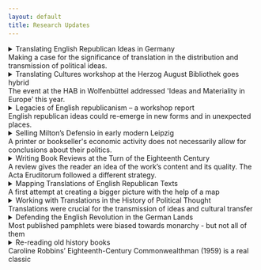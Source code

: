 ```yaml
---
layout: default
title: Research Updates
---
```


<!-- Custom style sheet -->
<link rel="stylesheet" type="text/css" href="../style.css">

<details>
  <summary class="postTitle">Translating English Republican Ideas in Germany<br>
    <span class="postSubtitle">Making a case for the significance of translation in the distribution and transmission of political ideas. 
</span>
  </summary>

As I am returning to my research project after a pandemic-induced break, it is time to renew my case for the significance of translation in the distribution and transmission of political ideas in early modern and Enlightenment Europe. I will do so with some notes I made for my paper at this year’s ISIH conference in Venice. The translation history of English republican works and ideas in Germany, as we know by now, is far from straightforward. While the legacy of English republicanism in the British colonies in America and its traces in the Declaration of Independence and in the American Constitution have been relatively well explored, and significant work has also been done on the reception of English and American ideas in the context of the French Revolution, the impact of English republican thought in Germany has been comparatively neglected. This is at least partly due to the assumption that Germany went down a separate path, or Sonderweg - often used to explain the rise of national socialism in the twentieth century - which sees the Enlightenment in Germany as largely unpolitical and the country lacking the degree of civic consciousness that characterized early modern England or France.

Germany never had a comparable Revolution to remove monarchical and feudal structures – despite the wave of liberal and democratic movements before 1848 - and found its national unity and identity relatively late. And when it did, it was largely in reaction to events in France and to the Napoleonic wars that followed the Revolution. Germany could thus be seen as rather conservative and anti-revolutionary with an intellectual culture that rejected radical political and constitutional change. If political thinkers praised England it was usually for the Glorious Revolution of 1689 to promote moderate reform over the radical destruction and renewal seen in late eighteenth-century France.

The moderate and conservative nature of the German Enlightenment, however, has more recently been questioned by scholars such as Martin Mulsow, who has detected an underlying radicalism among German intellectuals, in particular through the engagement with heterodox religious views which had been circulating among groups of radical thinkers, in particular English republicans and French Huguenots, in the Netherlands and travelled from there into the protestant North of Germany. Nevertheless, Mulsow does not think that the political ideas of those radical circles, notably English republican ideas, had any impact in Germany, while Diethelm Klippel has stated his surprise at the fact that eighteenth-century German readers should have been at all familiar with an English republican author like Algernon Sidney, who was translated into German in the wake of the French Revolution. But English republican authors might have been less obscure in Germany than we think.

**Translations and known editions** 

Between the mid-seventeenth and the late eighteenth century, we find, for instance, German-language translations of Marchamont Nedham’s A true state of the case of the Commonwealth of England stated (1654/1657), of Algernon Sidney’s Very copy of a paper delivered to the sheriffs, upon the scaffold on Tower-hill (1683/4) and of his Discourses concerning government (1698/1793), of Robert Molesworth’s Account of Denmark (1694/5), of John Toland’s Anglia Libera (1701), of John Locke’s Second Treatise of Government (1690/1718) and of Catharine Macaulay’s History of England (1763/1779). Some of these works, such as the translations of Sidney’s Last Paper and Molesworth’s Account of Denmark were published either under a false imprint or without publication details altogether.

**Works circulating in other languages**

Not all works had to be translated. Milton’s Defensio de Populo Anglicano (1651), for instance, had been purposefully circulated on the Continent in Latin to justify the regicide and the establishment of the English Commonwealth to a wider European audience. Some English republican works also circulated in Dutch (such as Sidney’s Scaffold Paper) or in French (such as Edmund Ludlow’s Memoirs (1699) and Sidney’s Discourses (1702)), and German translations might have been made via those bridging languages. The reception history of English republican ideas in Germany was therefore a multilingual one, influenced by the country’s geographical location in Central Europe, the variety of languages spoken and understood, and the workings of the European book trade with notable publishing centres in the nearby Netherlands. Despite those examples of works circulating in Germany, full translations of English republican texts into German were indeed few and far between, which is among others due to censorship legislation which prohibited the production, dissemination and consumption of works which could either upset the religious equilibrium or destabilise the political order. 

Nevertheless, from the later seventeenth-century onwards, educated German readers could learn about English republican authors and their ideas of popular sovereignty, the rule of law and religious liberty also through learned journals which provided reviews that often were little more than summary translations of the works discussed, and sometimes also translated extracts of those works verbatim. These summary translations and partial translations not only introduced English republican authors to a German audience, but also shaped their reputation and their legacy to a significant extent. One of the period’s most influential scholarly journals publishing such summary translations was the Latin Acta Eruditorum.

**English republican works in the Acta Eruditorum** 

The Acta, edited by Otto Mencke in Leipzig from 1682 and published in Latin for a European audience, was the first comprehensive review journal on German territory covering a wide range of disciplines. While professing to focus primarily on natural philosophy, the journal, published in a traditionally protestant part of Germany, also had a special interest in theology, usually representing an orthodox Lutheran point of view. Trailing through the late seventeenth and early eighteenth-century volumes of the Acta to see how English republican and Commonwealth authors might have been read in Germany, we find summary reviews of the works of John Milton, James Harrington, Edmund Ludlow, Algernon Sidney, John Locke, Walter Moyle and of John Toland himself. Not all of those works were political in the narrow sense. They included Milton’s Poetical Works, while the original tracts by Locke and Toland for the most part belonged to the debate about the Trinity and rational religion raging at the turn of the eighteenth century and beyond. 

The reception of English republican ideas went hand in hand with this religious debate and was at times overshadowed by it, but it might also help to explain how and why English republican works were read in Germany in the first place. The works we find reviewed here were fairly radical to say the least. They were written by regicides, defenders of the regicide, promoters of rebellion against unjust rulers as well as authors questioning traditional Christian teaching.

Yet, there was very little critical commentary on any work. This was due both to the Acta’s editorial policy, which was very cautious about religious tracts and explicitly excluded works ‘which attempted to undermine established authority’ and, I suspect, to the contemporary censorship legislation which would have influenced this policy. The Acta’s policy of neutrality was also intended to avoid scholarly disputes being fought out within its reviews. Its purpose was first of all to acquaint a broad scholarly audience of the content of recently published books from across Europe. Hence, the journal’s reviewers produced – often rather lengthy – summaries of the works they had been sent.

In their contributions we can see how reviewers for the Acta navigated their way carefully between moderate and radical ideas, presenting themselves as moderate on the surface while still reviewing, and in part reproducing, translating and paraphrasing, radical texts. 
Politically sensitive texts were thus reviewed with a critical distance, but they were still being reviewed and their ideas repeated and reproduced in the process. Thus, what Martin Mulsow has observed with regard to religious ideas might also hold true to some extent for political ideas: among the visible layer of moderate Enlightenment, there was always potential for more radical thought just below the surface.

**The Reviews**

Notably, among the English republican and Commonwealth works reviewed in the Acta around the turn of the eighteenth century were three works originally edited or re-edited by Irish Whig and freethinker John Toland in collaboration with the English bookseller John Darby. These were Ludlow’s Memoirs (1699), the Works (1701) of James Harrington, and Sidney’s Discourses (1702). Two of them, the Memoirs and the Discourses were reviewed in their French translation, not least because it was hard to come by reviewers able both to read English and also write in¬ Latin, as Mencke complained in a letter to Gottfried Wilhelm Leibniz who supported and regularly contributed to the journal. Further reviews included Toland’s own Life of Milton (1699) and the Works (1726) of Walter Moyle edited after Toland’s death by Thomas Sergeant, but equally published by Darby. Most of the works were reviewed within a year of their publication.

All of these republican and Commonwealth works were reviewed in a relatively neutral way with a critical distance which suggested that a review should not be considered as an endorsement of the author’s opinions. Yet, what matters is that the reviews were published at all and, through relating the content of the works in question, repeated the political positions of English republicans and even regicides for everyone – at least everyone with a decent knowledge of Latin – to read. The purpose of the reviews is therefore ambiguous, with the authors both spreading English republican ideas while at the same time distancing themselves from them. In what follows, I would like to use the example of a review of Toland’s Life of Milton by Johann Burckhardt Mencke, the journal editor’s son, to show the extent to which the Latin reviews were also a translation exercise. The most interesting part is the introductory section, which is essentially a disclaimer in which the reviewer officially distances himself from the content of the work he discusses, albeit not because of Milton’s, but because of Toland’s reputation.

**The Review of Toland’s Life of Milton as a Summary Translation** 

Introducing the book, Mencke junior notes that Toland’s Life of Milton had almost not been accepted for review because of its author’s reputation as a Socinian and Monarchomach, whose infamous tract Christianity not mysterious (1696) had only recently been burnt by the Irish Parliament. Already with ‘his first major publication’, as Justin Champion has pointed out, Toland had managed to antagonise many orthodox Christians and clergymen by asserting ‘that all fundamental doctrine was accessible to human reason unaided by the Church.’ And his reputation of heterodoxy had spread also to the Continent, where many joined into the debate about his work. After some deliberation, however, Mencke goes on, it had been decided to publish the review of Milton’s Life anyway, because none of Toland’s heterodox views appeared in the present work – disregarding, of course, his ‘defence of liberty and the critique of priestcraft’ - and because it had always been editorial policy to review books and their historical arguments without regard to their authors. 

Text and review correspond particularly closely in the earlier event-based part of the text, which is heavily focused on Milton’s early life, education and travels and his acquaintance with foreign scholars. The passages in which Toland discusses Milton’s works, in contrast, are more condensed, naming the works published at particular stages of his life with a brief description, but leaving out much of the detailed context and commentary added by Toland. 
This suggests that the main purpose of Mencke’s review might have been to establish some ‘key facts’ about Milton and offer a catalogue or bibliography of his published works, but not to provide any deeper analysis that could be considered partial in any way. 

Some passages of Toland’s text are translated almost verbatim, though leaving out some of the detail, such as an early section talking about Milton’s early life, his precociousness, and his failing eyesight as well as his time as a student at Cambridge and his knack for poetry, which he showed by translating the psalms into verse. A similar approach is used summarising the sections on Milton’s Grand Tour, during which he met Hugo Grotius in Paris, or talking about Milton’s return to London and his work as a tutor. The relevant information is copied out and translated. 

It gets more interesting, when we get to the passages dealing with Milton’s actual ideas and beliefs, as some caution was clearly in order, one would think. But Mencke still faithfully summarizes Milton’s main arguments. On the Areopagitica against pre-publication censorship, Mencke copies its exact purpose to show – despite strict censorship regulation in the German lands – that Milton had proven that the republics of Greece and Italy ‘never censur’d any but immoral, diffamatory, or atheistical Pieces.’ Mencke also faithfully reproduces the purpose of the Tenure of Kings and Magistrates written in justification of the regicide, which demonstrated, according to Toland, ‘that such as had the Power might call a Tyrant to account for his Maladministration, and after due Conviction to depose or put him to death.’ 

Only with respect to the Defensio Pro Populo Anglicano (1651), the official defence of the regicide, which had been banned in Germany at the time, Mencke obviously thinks it advisable to add explicitly that it was a pamphlet ‘pro mala quidem causa, sed elegantissima’ – a pamphlet written for a bad cause, but in a most elegant manner. Here Mencke was repeating a well-known contemporary judgement of Milton which had probably originated with the Dutch scholar Nicolaus Heinsius and was commonly repeated to acknowledge Milton’s talent, while (publicly at least) rejecting his politics.

Longer passages of text also sometimes are summarised in ways which were more heavily condensed to extract the facts, but also deliberately vague on the politics. For instance, a several page long discussion of Eikonoklastes by Toland, accusing either Charles I of ‘Royal Plagiarism’ in his spiritual biography Eikon Basilike, or rather his chaplain of sinister ‘Priestcraft’ for publishing ‘stolen’ material in the King’s name, which Milton uncovered, was reduced to a sentence stating rather neutrally that the tract  ‘was attributed to the King, but … was in actual fact written by Gaudenius, the bishop of Exeter, which Milton was able to show in Eikonoklastes.’ Large anti-clerical sections were also missing, or rather not repeated in the review, possibly also to avoid controversy. Mencke also comments rather dismissively on Milton’s declining faith towards the end of his life, thus showing more distance to the subject than Toland, who had likely seen Milton as a kindred spirit.

Mencke’s earlier claim to focus entirely on the book’s content rather than its author, meanwhile, needs to be taken with a pinch of salt. For, further down in the same review, he points towards yet another Toland publication, deliberately drawing attention to other republican works one might want to read for comparison. Discussing Milton’s Ready and easy way to establish a free commonwealth (1659/60), Mencke repeats Toland’s view that Milton’s ‘model of a commonwealth’ was ‘inferior, in all respects, to Harrington’s Oceana’, and that the Acta was going to review Harrington’s Works with a life of the author soon. Far from avoiding Toland’s works because he was associated with heterodox religion, it seems that Toland’s notoriety rather helped to raise interest in and popularise his other publications, including his editions of English republican works. The Acta would go on to review both Toland’s edition of Harrington’s Works and the French translation of Sidney’s Discourses as well as Ludlow’s Memoirs.

**Traces of Toland’s Life of Milton as presented in the Acta** 

The Acta were more than a review journal, however. They also became an important source and reference work for later authors, and those gathering information on Milton and other English writers would refer back to the reviews and thus also to Toland. The translation effort made by the reviewers therefore had a lasting effect, and references to the review could, for instance, be found in later German Encyclopaedias or other works on Milton. While the review of Toland’s Life of Milton is only one example, it shows how learned German readers might handle, engage with and respond to English republican and Commonwealth ideas, even though these might not always have been comfortable encounters. The reviews in the Acta and the fact that quite radical content was published by an otherwise respectable, mainstream journal – albeit with some critical distance and health warnings - also hint that underneath the moderate and conservative German Enlightenment described in much of the secondary literature there was always potential for something more radical just under the surface. 

gm

27/10/2020
  
</details>    

<details>
  <summary class="postTitle">Translating Cultures workshop at the Herzog August Bibliothek goes hybrid
<br>
    <span class="postSubtitle">The event at the HAB in Wolfenbüttel addressed 'Ideas and Materiality in Europe' this year. 
</span>
  </summary>

This year's 'Translating Culture' workshop (18-19 October) was unusual in many ways. Having postponed the event several times due to the ongoing Coronavirus pandemic, Thomas Munck and I eventually decided to run it as a hybrid event with the majority of participants on-site at the Herzog August Bibliothek in Wolfenbüttel and a smaller group joining the meeting remotely from home in the UK and in France. This was made possible by the excellent facilities at the HAB allowing on-site and remote participants to communicate freely. 
  
![Statue of Moses with a mask at Wolfenbüttel's main church Beatae Mariae Virginis](../assets/Moses1.jpg)    
  
The event on 'Ideas and Materiality, c1500-1800' kicked off on Monday morning with a brief welcome from the library’s director Peter Burschel and introductions by ourselves followed by three papers on Oriental scholarship in early modern Europe. 
  
In her paper, ‘Translating the Ottoman Empire: the ideological use of translations of works about the Ottomans’, Ann Thomson explored the different ways in which texts were transformed through translation, each significant amongst readers in raising awareness of the Ottoman world, but with different underlying intentions. Paul Rycaut’s *History of the Present State of the Ottoman Empire* (1668), published after the Restoration of the Stuarts, for instance, originally juxtaposed oriental despotism with the benevolent rule of Charles II to counter the claims of the dissenters. The 1670 French translation by Pierre Briot, meanwhile, adapted the work to French sensibilities, dropping both the references to England and the epistle to the reader, while another French rendering by the pastor Henri Despier showed a particular interest in the Muslim sects described by Rycaut and drew parallels between their situation and that of the Huguenots in France. Despier thus used a narrative about the Ottoman Empire and Islam to criticize the persecution of Huguenots on the eve of the Revocation of the Edict of Nantes. 

Similarly, James Porter’s *Observations on the Religion, Law, Government and Manners of the Turks* (1768) was translated into French by Claude François Bergier soon after it appeared and published in Paris in 1769. A new edition/ reprint appearing in Neuchâtel in 1770, however, added numerous footnotes opposing religious persecution, thus turning Porter’s work into a manifesto against Catholic intolerance in France.

Asaph Ben-Tov offered the case study of ‘Johann Camman Jr (1584-1649) and the Story of Joseph: A Brunswick lawyer reading the Koran’. Taking Camman as his starting point, Asaph demonstrated the extent to which amateur scholars in early modern Germany engaged with the ‘Turkish Bible’ not just for religious reasons but also out of sustained interest in both interlinear (literal) translation from Arabic and more culturally sensitive renditions. He also amassed a library of nearly ten thousand volumes, demonstrating his interest in scholarship and language learning. With his large library and transnational network of correspondents, Camman might have been a remarkable figure, but he was by no means a ‘lone wolf’ or ‘eccentric’. On the contrary, Asaph argued, Camman’s interest in Arabic was shared by many contemporaries inside and outside of the academic world.
  
![Asaph talking about Johann Camman](../assets/Asaph2.jpg)    

Luisa Simonutti reflected on ‘Translation and toleration: an abridged version of Doctrina Mahumet in Locke’s papers’. Taking as her starting point a manuscript kept among the papers of the seventeenth-century thinker John Locke, Luisa explored how the dialogue between the prophet and the rabbi might have come to Oxford and to what purpose it might have been used by Locke. She noted the importance of manuscript transmission (rather than print), but also recognised the questions of attribution and authorship associated with heavily annotated manuscript copies. In particular, she highlighted the way in which Islam features frequently in Locke’s writings on religious toleration and contributed to ideas about doctrinal unity. Contemporary interest in orientalism, she argued, went beyond an understanding of languages to an understanding of religion and cultures and also helped to contextualise the Christian Bible. Hence, works such as the *Doctrina Mahumet* were read by the likes of John Milton, John Locke as well as John Toland.

In the afternoon sessions, Thomas and I presented papers on the difficulties sometimes encountered in cultural translation and the politics behind a tract which had been written with several European translations already in mind. 

In his provocatively titled paper, 'Untranslatable, unsellable, unreadable? Obstacles, delays and failures in cultural translation in print in early modern Europe', Thomas posed the question why some works were translated widely in the early modern period while others were not. As an example, he used the case of John Milton, who was among the most popular and most controversial authors of the seventeenth century and yet his political writings (in contrast to *Paradise Lost*) were not as widely translated as might be expected. According to Munck, several things might have made a text ‘unstranslatable’, including a lack of high-quality dictionaries or simply a lack of skill on the part of a translator; differences in the conceptual framework of the original text and the target language; ideas which were too complex, unsuitable or simply too boring to warrant translation; or various forms of censorship or fear of persecution. Texts originally written in marginal languages or originating in the periphery of Europe were less likely to gain wider dissemination through translation.

My own paper engaged with ‘The language politics of John Toland’s *Anglia Libera* (1701)’ to explore the different purposes a political tract might have served in its original form and in translation and on the multiple audiences it might have addressed. Using the tract authored by the Irish Commonwealthman and freethinker Toland to convey the terms of the Act of Settlement to the Hanoverian Court, I showed the variations between the original English text and its German translation posing the question why the Court at Hanover might have wanted to suppress the translation, sale and distribution of this controversial work.

The first days’ panels were then followed by several shorter research updates from Rachel Hammersley, Laszlo Kontler and Myriam-Isabelle Ducrocq. Each provided updates on the research they had presented at the group's earlier workshops, and how it will feed into the planned edited volume of papers arising from this research group. 

Speaking remotely from Newcastle, Rachel updated the group on her new research project ‘Experiencing Political Texts’, which engages with the materiality of early modern texts and their contemporary reception as well as with means of conveying this materiality in the digital age. This research will be directly relevant to our edited volume of papers. Both Rachel and Myriam-Isabelle will be contributing chapters on the French reception of the seventeenth-century English republican James Harrington in Revolutionary France to the collection, with Hammersley focusing on ‘Beyond translation: the political uses of the works of James Harrington during the French Revolution’ and Ducrocq on ‘Translating Harrington in Thermidorian France: Henry's *Oeuvres politiques de Jacques Harrington, Ecuyer* (1795)’. 

Laszlo Kontler outlined the plans for his chapter on ‘Non-contemporaneous contemporaries: liberal reform by translating the (long) Enlightenment [Hungary in the early 19thC]’, which will require him to go through the archival deposits of a learned Hungarian journal in an attempt to understand the journal’s policies on the review and translation of contemporary and earlier Enlightenment works, and how far these policies were part of a top-down agenda or driven by individual writers.

The panels on Tuesday engaged with the translation of a range of works, both fictional and scientific, not just as case studies in their own right, but also as innovative ways of using print to explore the potential for change in early modern society.

Alessia Castagnino focused on scientific works with ‘The Italian reception of Nöel-Antoine Pluche’s *Spectacle de la Nature* through the lens of translations’. Pluche’s Spectacle, published in nine volumes between 1732 and 1742, was an eighteenth-century bestseller with 57 editions published in French and numerous translations into other European languages. It was written in the form of a dialogue between a noble student, his parents and his tutor, and didactic in nature, so it would become a popular teaching tool. Pluche’s Italian translators, Alessia argued, made his work even more easy to read, while the octavo format of the translation also made it inexpensive and aided its wide distribution. 

Amelia Mills offered a paper on ‘Translating the *Carte de Tendre*: the cultural transmission of a map of courtship from Madeleine de Scudéry’s French salons to Aphra Behn’s English readers’. This map had been intended as a guide for a potential suitor to the affections of a woman and offered different routes the suitor could take from ‘Nouvelle Amitié’ or friendship to tenderness. Considering Scudéry’s original map too prudish, however, later imitators adapted the map or produced their own with a greater focus on passion and love and more erotic destinations. In her *Poems upon Several Occasions; with A Voyage to the Island of Love* (1684), the English author and translator Aphra Behn, however, recovered Scudéry’s original idea of winning a woman’s affection through appealing to her intellect.

Mark Somos, Francesca Iurlaro, Edward Jones Corredera and Lara Muschel then took the workshop participants on a journey with ‘The yacht of Theseus: navigation and transmission with the 1633 *Mare liberum*’. The paper gave an overview of their worldwide census of extant copies of Hugo Grotius’ *Mare liberum*, including all known reprints and translations by 1650. This research will not only map the dissemination of this major work on international law, but also highlight how detailed bibliographical information can enhance our understanding of the material culture of early modern print, the complexities of different printings, and even the visual impact of each edition. 

In the final paper, Luc Borot explored ‘The manifold strategies of 17th-century translators: the case of Du Verdus as translator of Thomas Hobbes’. As an ardent admirer of Hobbes, the Gascon gentleman François Du Verdus aimed to translate his work into French. While he was successful in translating Hobbes’ *De Cive* from the Latin, however, he was forced to abandon his translation of Leviathan from the English because his linguistic skills were simply insufficient. Nevertheless, his correspondence with Hobbes about Leviathan, as Borot showed, is evidence of the close engagement of Du Verdus with the text itself and between author and translator. For Hobbes not only corresponded with Du Verdus about his translation efforts, but even sent corrected versions of chapters back to him. Borot outlined what Du Verdus' intentions might have been, in undertaking such an ambitious project.
  
![Ann Thomson in conversation with workshop participants](../assets/Ann_in_conversation3.jpg)    

**Programme**

**Day 1**

Welcome and Introduction: Thomas Munck (Glasgow, online) & Gaby Mahlberg (Newcastle, on site)

Panel 1:

Ann Thomson (Florence), ‘Translating the Ottoman Empire: the ideological use of translations of works about the Ottomans’

Asaph Ben-Tov (Erfurt), ‘Johann Camman Jr (1584-1649) and the Story of Joseph: A Brunswick lawyer reading the Koran’

Panel 2:

Luisa Simonutti (Milan), ‘Translation and toleration: an abridged version of *Doctrina Mahumet* in Locke’s papers’

Panel 3:

Thomas Munck (Glasgow), ‘Untranslatable, unsellable, unreadable? Obstacles, delays and failures in cultural translation in print in early modern Europe’

Gaby Mahlberg (Newcastle), ‘The language politics of John Toland’s *Anglia Libera* (1701)’

Roundtable I:
 
Updates on research ideas and projects by Rachel Hammersley, Myriam-Isabelle Ducrocq and Laszlo Kontler (and everybody).

**Day 2**

Panel 1:

Alessia Castagnino (Milan), ‘The Italian reception of Nöel-Antoine Pluche’s *Spectacle de la Nature* through the lens of translations’

Amelia Mills (Loughborough, online), ‘Translating the *Carte de Tendre*: the cultural transmission of a map of courtship from Madeleine de Scudéry’s French salons to Aphra Behn’s English readers’

Panel 2:

Luc Borot (Montpellier), ‘The manifold strategies of 17th-century translators: the case of Du Verdus as translator of Thomas Hobbes’

Mark Somos, Francesca Iurlaro (online), Edward Jones Corredera, and Lara Muschel (all Heidelberg), ‘The yacht of Theseus: navigation and transmission with the 1633 *Mare liberum*’

Panel 3: Roundtable with a focus on the planned edited volume 
  
The event was funded by the Thyssen Foundation and the HAB.  

gm
  
03/11/2021  

(An earlier version of this text was published here: https://translatingcultureseurope.wordpress.com/2021/10/23/workshop-report-18-19-october-2021/)
  
</details>   
  
<details>
  <summary class="postTitle">Legacies of English republicanism – a workshop report
<br>
    <span class="postSubtitle">English republican ideas could re-emerge in new forms and in unexpected places.
</span>
  </summary>
 
At our workshop on ‘Commonwealthmen & Women: The Legacy of English Republicanism in Britain and Europe’ at Newcastle University we walked in the footsteps of Caroline Robbins – and yet we did not. Where Robbins had traced the long-term legacies of English republican ideas in a Commonwealth tradition which crossed the Atlantic from Britain to the American colonies, we explored primarily their British and continental European afterlife.

The day went off to a good start with a paper by Esther van Raamsdonk (Warwick) on ‘John Milton in the United Provinces’, exploring the transnational reception of Milton’s work. The regicide of Charles I in England in 1649 was widely condemned across Europe, and the reaction in the United Provinces was no different, despite the country’s republican constitution. It was therefore less surprising than one might think that the King’s defence, the *Defensio Regia* (1649), was published in Amsterdam, albeit written by the Frenchman Claude Saumaise, better known by his Latin name as Claudius Salmasius. 

To this royalist tract, John Milton responded on behalf of the English Commonwealth with his famous *Pro Populo Anglicano Defensio* (1651), which contained not just a powerful defence of the English people and their actions but also a scathing attack on both the arguments and the character of Salmasius. Its reception meanwhile was ambiguous.
  
![The English republican writer John Milton](../assets/John_Milton.jpg)  

The Heinsius and Vossius families, for instance, as Esther van Raamsdonk showed, were delighted with Milton’s attack despite their rejection of the regicide. This was mainly due to their dislike of Salmasius as well as their admiration for Milton’s Latin skills. Like many other scholars of the European Republic of Letters, they discussed Milton’s tract favourably while distancing themselves from its content. The criticism of Milton’s argument and the fact that copies of his work had been burnt in Paris and Toulouse, meanwhile, helped to generate even more interest in the English republican and his writings and made him a household name.

My own paper on ‘John Toland, the *Acta Eruditorum* and the reception of English Republican Ideas in Early Modern Germany’ came to similar conclusions for the turn of the eighteenth century. Triggered by John Toland’s new editions of English republican works as well as by their editor’s notoriety as a religious controversialist, German scholars too discussed English republican ideas, while at the same time distancing themselves from anti-royal sentiments, regicide, rebellion or religious heterodoxy. 

![The author and editor John Toland](../assets/John_Toland.jpg)  
  
Reviews in scholarly journals such as the Latin *Acta Eruditorum* served as a safe place to engage relatively openly with English republican thought in the face of censorship, although their authors had to navigate their path carefully between repeating radical ideas while at the same time advocating moderation.

To what extent either English republican ideas and religious freethought or the ideas of the Dutch thinker Benedict de Spinoza influenced a ‘radical Enlightenment’ in Europe has been an ongoing debate among historians following either Margaret Jacob or Jonathan Israel. I never thought it had to be an either-or. Surely both English and Dutch radical ideas played an important role and would have been in dialogue with each other, although the late seventeenth and early eighteenth-century habit to call all religious heterodoxy Spinozism certainly does not help.

Thomas Munck’s paper on ‘Spinoza, English republicanism and the origins of visionary democracy: revisiting a long-running debate in the light of self-censored texts’ engaged with Israel’s claim about the broad influence of Spinoza and turned it on its head by asking whether or not Spinoza himself would have been familiar with English authors.

While Spinoza lived a relatively modest life and did not own much more than about a hundred books at the time of his death, as Thomas Munck (Glasgow) pointed out, he would still have had multiple opportunities to learn about the writings and ideas of his English contemporaries. He owned a copy of Thomas Hobbes’s *De Cive* and might well have known his *Leviathan*, not least because Spinoza knew the work’s Dutch translator. 

![The Dutch author Benedict de Spinoza](../assets/Benedict_de_Spinoza.jpg)

Spinoza was also friends with the De La Court brothers as well as with many dissenters and refugees from England, especially Quakers, and he had a number of correspondents in England through which he would have heard about important works. While he was unlikely to have read James Harrington’s *Oceana* or other English republican writings, he was likely aware of them through his circles. Overall, however, Spinoza considered the English overthrow of the monarchy as insincere and Oliver Cromwell’s rule as a quasi-Restoration – a false republicanism based on wrong foundations – while his own preference was for a commonwealth of well-educated citizens, a utopian democracy.

Joseph Hone (Newcastle) and Ashley Walsh (Cardiff) then turned to the Commonwealth tradition in England and Scotland which by the late seventeenth and early eighteenth century had come to focus increasingly on ancient constitutionalism. While the Commonwealth tradition is usually seen as a prose tradition, however, the English Lit scholar Joseph Hone drew our attention to the importance of poetry in radical thought at the turn of the eighteenth century with a paper on ‘John Tutchin and Commonwealth Poetics’.

Tutchin, he suspects, might have been the author of both a collection of rhymed fables entitled *Aesop at Amsterdam* (1698) as well as of *The Foreigners* (1700) associated with the radical printer John Darby, who was Toland’s collaborator in the republication of English republican texts. Tutchin’s poems had a distinctly republican flavour, celebrating freeborn subjects, disobedience and even rebellion to tyrants. In particular, Tutchin’s works contrasted slavishness with native English freedom and the spirit of Saxon liberty, as Joseph Hone showed, revealing English Commonwealthmen to be rather more nationalist and less cosmopolitan than often suggested. 

Ashley Walsh’s paper on ‘The Eighteenth-Century Standing Army Debate in Britain’ showed the significance of a citizen militia for both English and Scottish Commonwealthmen. Paired with martial and patriotic values, Saxonism flourished throughout the eighteenth century – and in republican thought. However, the enthusiasm for a citizen militia was rather greater among the English than the Scots overall, Walsh argued, as the commercial interest feared losing cheap labour to military service. Scotland eventually had a militia imposed on it against its will. 

The discussion on the two papers then focused on the question whether or not the Commonwealthmen’s admiration for England’s ancient constitution should be seen as nationalist or whether Saxonism too could be considered as transnational and European. The nativist, ethnic/ racialist mindset behind it is certainly open to various interpretations. While the English used to claim the ancient constitution all to themselves and considered themselves the only free people left in Europe, as Ashley Walsh pointed out, the terms ‘English’, ‘Saxon’ and ‘German’ were also often used interchangeably.

![The title pages of James Harrington's Oceana](../assets/Oceana_title_page.gif)

While citizenship for English republicans was closely bound up with military service, it was equally closely connected to landownership. James Harrington had observed in his *Oceana* (1656) that the political power in a country tended to follow the distribution of land. As a consequence of the redistribution of land in England the country’s monarchy and aristocracy had increasingly been losing power in favour of the lesser gentry and the commoners, so that Civil War had become inevitable in the mid-seventeenth century and England was naturally headed for a mixed government in which the popular element dominated. The democratisation of the country was thus tied to a redistribution of property.

Rachel Hammersley (Newcastle) explored this train of thought in her paper on ‘The Persistence of English Republicanism: Land and Citizenship, 1656-1900’. She argued that eighteenth- and nineteenth-century republicans had similar concerns to their predecessors and that republicanism and land reform were therefore closely related. 

In a pamphlet on *Liberty and Right* (1747), for instance, John Campbell had adopted Harrington’s rule on inheritance to limit property ownership and thus distribute land and political power more widely among a larger number of people. The English radical Thomas Spence, meanwhile, broke the link between land ownership and the vote when he argued for a redistribution of land, while Charles Bradlaugh also tied the ownership of land to a duty of cultivation.

While the previous speakers had engaged with the material basis of political power, Christopher Hamel (Rouen) shifted the focus to its intellectual foundations with his paper on ‘Liberty as self-government. Richard Price's republicanism’. While J.G.A. Pocock contrasts rights and virtue in his analysis of classical republicanism, Christopher Hamel stressed that the two concepts go together in the political thought of Richard Price, who in turn could draw on thinkers like Algernon Sidney, John Trenchard and Thomas Gordon.

Both papers were linked by the question of sources: while later republican and Commonwealth thinkers frequently lifted ideas from their seventeenth-century predecessors, they did not always reference their authorities. This might make us wonder to what extent it might have been either opportune or inopportune to be associated with political or religious radicalism to appeal to different audiences at different times.

![The historian Catharine Macaulay](../assets/Catharine_Macaulay.jpg)  

The two final presentations were both reports on ongoing projects. Max Skjönsberg (Liverpool) spoke about ‘Editing Catharine Macaulay's Political Writings’, while Allen Reddick (Zurich) presented his exploration of ‘The Hollis Collections in Europe’. Both projects are to an extent exercises in intellectual biography which attempt to reconstruct the mental worlds and motivations of two rather eccentric figures which in their own ways have shaped the English republican canon. 

A key problem with Macaulay, however, is to what extent we can describe her as either a republican or a commonwealthwoman at all, or whether another label might be more appropriate for someone who frequently quoted Tories or even Jacobites. Arguing that late eighteenth-century political debates could not be usefully divided into Whig or Tory, radical or moderate, Max Skjönsberg pointed out that members of Macaulay’s own circle called themselves rather ‘the friends of liberty’, while ‘patriot’ was also a term often used and appropriated by them. The term ‘patriot’ was associated with the country party and thus a set of principles which opposed the growth of the fiscal-military state and might fit better to describe a complex character like Macaulay.
  
![The cover of Edmund Ludlow's Memoirs from the Hollis collection in Bern.](../assets/Bern_Ludlow_cover.jpg)  

While the various authors discussed over the course of the workshop might not easily have fitted into a box, however, Thomas Hollis clearly saw connections between them which identified them as part of a wider Commonwealth tradition. Over the course of his life, he spent a considerable amount of time and money on commissioning new editions of English ‘liberty books’ and sending them into the world either in the hope that they would have a positive effect or simply to know they would be preserved. Hollis sent book donations containing the works of Milton, Sidney and Harrington to libraries in England and in the American colonies, but also to the universities of Leiden, Utrecht, Göttingen and Leipzig, to Catania, Palermo, Bern, Zürich or Malta.

As Allen Reddick pointed out, Hollis even sent books to countries in which few people could be expected to read or understand English. Sometimes, he accompanied his donations with Walton’s Latin-English dictionary or Samuel Johnson’s English dictionary, but he also used imagery and iconography. Everyone who has seen a Hollis volume, will easily recognise the gold embossed images of Britannia, the owl, the lyre or the liberty cap.

The striking vermillion red of many Hollis volumes, meanwhile, as well as the gold embossed images might have been influenced by Hollis’ own travels, in particular his trip to Germany, where he visited the famous Kunstkammer of Augustus the Strong in Dresden, which left a lasting impression on the art lover, as Allen Reddick explained. The fact that the Hollis volumes are instantly recognisable to any student of eighteenth-century political thought surely shows that the eccentric collector’s mission was not all in vain.
 
gm

22/09/2021
  
</details>  

<details>
  <summary class="postTitle">Selling Milton’s Defensio in early modern Leipzig<br>
    <span class="postSubtitle">A printer or bookseller's economic activity does not necessarily allow for conclusions about their politics.</span>
  </summary>
 
John Milton’s *Pro Populo Anglicano Defensio* (1651) was one of the most controversial publications of its time. It defended the trial and execution of Charles I carried out by the Rump Parliament on behalf of the English people. The regicide had sent shockwaves through Europe. The rebellion of a people against a monarch, who claimed his position by divine right, in the name of popular sovereignty overturned the established order and might set a dangerous precedent for other countries.

Milton’s *Defensio* was written in response to Claudius Salmasius’ *Defensio Regia pro Carolo I* (1649), which had made the case for the King and condemning the actions of his English subjects. But Milton’s text was also a powerful manifesto for popular sovereignty, the right of rebellion against tyrants and religious liberty.

Milton had written the pamphlet in Latin on behalf of the Commonwealth government, and numerous editions of it, most of them printed in the United Provinces, were distributed across the Continent. Public reactions to it were almost exclusively negative, and copies of the pamphlet were publicly burnt in Paris and Toulouse. Given how many copies still survive in libraries across Europe to this day, however, this public outrage must rather have increased than diminished interest in the work, so much so that booksellers might have seen good business in stocking it.

My most recent research trip took me to the City Archive in Leipzig, which holds censorship documents relating to the case of the bookseller Tobias Riese, who was caught selling copies of Milton’s *Defensio* ahead of the city’s Easter book fair 1652 - to the dismay of the Elector of Saxony.
  
![The entrance of the Leipzig City Archive](../assets/Leipzig_City_Archive.jpg)
  
Günter Berghaus first drew attention to the case in the early 1980s because the edition sold by Riese had not been known before. It must have been a pirated version, reprinted locally by Johannes Bauer for Riese. 

While Berghaus was mainly interested in the existence of this previously unknown edition of the *Defensio* and in the way in which the authorities attempted to suppress it, I wanted to know if the documents in Leipzig might also tell us a bit more about Bauer and Riese’s motivation for producing and selling it. While I was perhaps hoping to find out something about their politics, the evidence points rather to economic considerations. Here were two businessmen trying to make profit from an international bestseller, as can be seen from Riese’s subsequent dispute with the Saxon authorities as documented by Berghaus.

The Elector wrote to the Council of Leipzig on 3 May ordering the officials ‘to confiscate every copy of this book that you can possibly obtain and send them ... to our High Consistory.’ On 22 May, the Council responded reporting about the book fair, saying they had not been able to trace any copies of the *Defensio* and that Bauer and Riese denied having published the book.

Disregarding their denial, Bauer and Riese were fined 100 Reichstaler – a fine which Riese was unwilling and, according to his own words, unable to pay. In October, the bookseller paid 12 Reichstaler and petitioned the Elector for a reduction of the fine. Although the Elector was not pleased, because Riese should have known better than to offer for sale ‘books which oppose the lawful authorities’, he did eventually agree to reduce the fine to 50 Reichstaler. However, Riese responded with another petition, asking that the remainder of the fine should be lifted, since the Elector’s sanctions against him had already put him at a business disadvantage against foreign and other booksellers in the city.

‘Milton’s tract is being brought here and stocked by foreign booksellers in large amounts, even after the book fair, and is sold to resident and other booksellers.’ This was unfair, Riese argued, for ‘They have never been forbidden to sell this tract, only I alone.’ Out of respect for the Elector, he had put his copies aside and was now keeping most of them in storage, while other competitors were free to sell their copies and make a profit from them. However, Riese was ‘left with mine to my personal disadvantage.’

It is probably not surprising that Riese would argue from an economic point of view rather than trying to defend the sale of a politically sensitive work. But it is also interesting that Riese points out that he was at a disadvantage compared to foreign booksellers who were not subjected to the same control as him. He therefore pleaded with the Elector to treat him this time as he would a foreigner (‘mir aus gnaden für dieses mahl fremdlings recht Wiederfahren Lasen’).

The Council, possibly out of a wider concern for the city’s flourishing book trade, in December also interceded on behalf of Riese, whom they considered ‘a quiet and obedient citizen’, arguing that the Elector’s sworn subjects should be given ‘the same licence as foreign and other booksellers, who were everywhere able to offer Milton’s tract for sale, particularly since the book was never confiscated and is to be found in every censored and approved fair catalogue.’ 

Even more interestingly, the Council argued that it was unusual for the Elector to intervene in the sale of Milton’s tract, when ‘traditionally, there had rarely been any restrictions on the sale of such books, likewise those of Papists, Calvinists and other heretics’, adding that the publication of such tracts gave scholars the opportunity to engage with them and refute them, thus ‘allowing the profound truth to emerge more clearly.’

As Berghaus points out, we do not know what the outcome was, and if Riese ever had to pay the remainder of his fine. However, we learn a lot about the economic reasons for publishing Milton’s *Defensio* aside from any political motivations which might or might not have existed. We should therefore be careful – in the absence of any other corroborating evidence – to jump from a printer or publisher’s economic activity to conclusions about their political views. While links between the two might exist, this is not always a given.

gm

21/08/2021
  
**

All quotes are taken from Günter Berghaus, ‘A Case of Censorship of Milton in Germany: On an Unknown Edition of the Pro Populo Anglican Defensio’, Milton Quarterly, 17 (1983), pp. 61-70.

The original documents of the case can be found in the Leipzig City Archive, Bücherzensurakten, I, 1600-1690, XLVI, vol. 152, fols 9-20.
  
</details>  

<details>
  <summary class="postTitle">Writing Book Reviews at the Turn of the Eighteenth Century<br>
    <span class="postSubtitle">A review gives the reader an idea of the work’s content and its quality. The Acta Eruditorum followed a different strategy.</span>
  </summary>

I enjoy writing book reviews, especially when I like the book I’ve just read. Analysing the structure and argument of someone else’s work helps you learn about what works and what doesn’t. Ideally, it will help you improve your own writing.

Academic book reviews can be a minefield though. If you want your review to be useful to other readers, it should be as clear and informative as possible, and this means addressing the book’s merits as well as its shortcomings. After all, potential readers might decide on the basis or your review if they consider the book in question worthwhile reading. 

Ideally, a review should include a short summary of the content, a discussion of the argument and an assessment of how effectively the author has presented their material. It might also address who the book is targeted at. If you are looking for a work for your undergraduate module reading list, you might want to avoid a highly-specialised monograph which is likely to put off newcomers to the field, while seasoned specialists might find they are wasting their time with an introductory-level work.

The most difficult thing about writing a review, however, is to be fair to the author. When you like the book, that is not a problem. When you don’t, however, and you are frustrated with the argument and composition on every page, you might need to take a step back to stop yourself from falling into an angry rant about what you have just read. 

The journalists writing for the earliest European review journals in the late seventeenth and early eighteenth century seem to have mastered the art of restraint by saying generally very little about the quality of a work – frustratingly little one might say.
  
![Title page of the Acta Eruditorum](../assets/Title_Acta_Eruditorum.png)

Trailing through the volumes of the *Acta Eruditorum*, edited by Otto Mencke in Leipzig from 1682, to see how English republican authors were read in early modern Germany, one finds mainly summaries of the works of John Milton, James Harrington, Edmund Ludlow, Algernon Sidney and others, but very little commentary. This was due both to editorial policy and, I suspect, to contemporary censorship legislation which would have influenced this policy. It was also intended to avoid scholarly disputes being fought out within reviews.

The *Acta*, published in Latin for a wider European audience, was the first comprehensive review journal on German territory covering a broad range of disciplines (the first was a medical journal), including Theology and Ecclesiastical History, Law, Medicine, Mathematics, History and Geography, Philology and other miscellaneous subject. Its purpose was first of all to acquaint a broad scholarly audience with the content of recently published books from across Europe. Hence, the journal’s reviewers produced – often rather lengthy – summaries of the works they had been sent.

Unlike today, it was not necessarily assumed that the journal’s readers would subsequently go and read the reviewed books for themselves. It was more of a way to acquaint the readers with their content, almost to give them an abstract or a digest to use in the absence of the real book. 

Sometimes, of course, readers did seek out the original books, and sometimes the review of a foreign-language work was the first step towards its translation, although vernacular translations of foreign-language works where still rare around the turn of the eighteenth century.

The frustration with summary-style reviews is that it is hard to gauge what the reviewer actually thought about the work. So we are invited to think about why a book was considered worth reviewing in the first place, to pay attention to the parts of the book the reviewer considered notable, to read more between the lines, and to draw on circumstantial evidence, such as personal connections between authors and the journalists who reviewed them. We might also be able to judge the impact of a review by the later references made to it, and by the attention the book subsequently received, although we cannot assume a causal link.

These early reviews are nevertheless useful because they show what was read and discussed in the Republic of Letters and what mattered to contemporary scholars. Very much like today, the reviews can be a good indicator of a work’s impact in the scholarly community – with or without the footnote wars.

gm

22/07/2021  

**

Further Reading: 

H. Laeven, The “Acta Eruditorum” under the editorship of Otto Mencke: The History of an International Learned Journal between 1682 and 1707 (Amsterdam & Maarssen: APA-Holland University Press, 1990).
  
</details>  

<details>
  <summary class="postTitle">Mapping Translations of English Republican Texts<br>
    <span class="postSubtitle">A first attempt at creating a bigger picture with the help of a map</span>
  </summary>

As part of my project, I have been working with our Research Software Engineer Kate Court at Newcastle University on a map of European translations of English republican texts between c1640 and 1848. While the focus of my research is on the dissemination and reception of English republican ideas in early modern Germany and their contribution to contemporary constitutional debates, the map has to cover a wider geographical area for a number of reasons.

What constitutes Germany in the early modern period is in itself a problem because there was no stable legal entity called ‘Germany’. Instead ‘Germany’ was used as shorthand for the Holy Roman Empire which itself changed shape numerous times over the period that I am looking at – and this very lack of unity or common identity was itself increasingly becoming part of the constitutional debates I am following.

There was, however, a German-language sphere in which those debates took place, and in which the idea of a culturally and geographically more unified Germany was gaining traction over the course of the eighteenth and early nineteenth centuries. And it is this German-language complex that I am looking at and how English republican ideas were received and discussed there. In this context, I am looking at how ideas travel - mainly by means of translation and the circulation of print.
  
**Why Translations?**  

I take the existence of translations of political works as a measure of their relative significance, assuming that a work which was considered worthy of translation had something which made it stand out and something which spoke to a potential target audience.

But, of course, we also need to remember that for a work to be read in early modern Germany it did not have to be translated into German, and sometimes it did not have to be translated at all. (I would actually argue that some of the works that were not translated into German, but still circulated in Germany in some way, shape or form, had potentially a more interesting and complex reception history than those that were.) In any case, the linguistic variety is interesting in itself.

John Milton’s famous *Defence* of the regicide, written on behalf of the Commonwealth government when he was secretary for foreign tongues, for instance, was originally published in Latin in 1651 for a European audience and distributed widely across the Continent. Contemporary copies of it have survived in numerous German libraries to this day. And up to the mid to late seventeenth century, Latin still was the scholarly language people used to communicate. 

In the later seventeenth and eighteenth century, when Latin came to be replaced by French as the European lingua franca, we also find French translations of English republican works in Germany, like Edmund Ludlow’s exile *Memoirs* of the Civil War or Algernon Sidney’s *Discourses concerning government*, copies of which sometimes survive in interesting places, e.g. libraries in the North of Germany associated with groups of displaced protestants. But some works, like Sidney’s *Discourses*, were later also translated into German, which shows that there was some more specific interest in them. 

It is also significant that translations were not always made directly from English into German, but (at least until the late eighteenth century) often via relay languages such as Dutch or French which Germans were more familiar with. So we can sometimes trace the entire path or genealogy of a text from its first publication in English, via a Dutch or a French translation into German.
  
**A First Attempt at a Map**  

To get an overview over the English republican works which were available in Europe in languages that were commonly read in Germany, I am putting together a database to create a map. Once I have gathered a more representative amount of data, I hope to publish a fully interactive map here which will also show change over time.

What I have gathered so far is of course both flawed and incomplete, because I can only record what has survived, and because I am relying on public libraries which I can easily get access to. But it is a start, even though it would take a much bigger project to be even close to comprehensive. 

![Map of Europe showing location of translations](../assets/Map.png)

It is however possible to get a rough overview and visualise patterns, e.g. to see if the distribution of English republican works can be associated with certain locations – for now ignoring the shifting borders I mentioned earlier.

Even though I am still in the process of adding works to my database, it is already possible to see certain pattern emerging:

* most English republican texts obviously originated in London
* we find clusters of translations in the Netherlands, often associated with English exile networks and/or Huguenot publishers
* a smaller, but still significant number of translations originated in France, mainly around the time of the French Revolution
* significantly fewer translations were published in Germany (but German audiences might be able to read Latin, French as well as sometimes Dutch and Danish,   especially in the North and West)
* some translations, both French and German, also originated in Switzerland
* we are largely dealing with a reception history biased towards the Protestant regions of Europe

Of course, we could only map translations with a full imprint or which give at least a place of publication, or works whose place of publication could be identified separately. This means, the map still excludes some works which were printed clandestinely. But the database also keeps track of the works which do not show on the map, and I hope to write more about these in due course.

gm
  
01/06/2021  
  
</details>

<details>
  <summary class="postTitle">Working with Translations in the History of Political Thought<br>
    <span class="postSubtitle">Translations were crucial for the transmission of ideas and cultural transfer</span>
  </summary>
  
As part of my project on ‘English republican ideas and translation networks in early modern Germany’, I look at the ways in which ideas from the English Revolution spread and were received in the German-speaking areas of Europe through the means of translation, and what potential impact they might have had on the constitutional debates before the revolutions of 1848-49.

**Translation Matters**

One reason why translations matter is that they were crucial for the transmission of ideas and cultural transfer between countries and cultures. Consequently, studying translations – how they were produced, how they travelled as physical objects, how they transported content, and how they were read and used – should give us some insight into these transfers. As our scholarly interests are becoming increasingly transnational, European and sometimes global, translation too is growing in importance for a more connected intellectual and cultural history.

While in the past historians of political thought might have read their Machiavelli or Bodin or Grotius in English as a fairly static text which was part of a canon of early modern political works, we are now much more likely to probe the quality of a translation, investigate how it came about, or how the translation process might have shaped the text itself and how it contributed to the way in which it might have been read and received. We are now much more aware of active readers as well as of translators as active intervenors into texts.

![Pile of books on translation](../assets/Translation_books.jpg)

In the early modern period, translations were rarely ever just a straightforward transfer of a text from one language into another – if such objective or unmediated translations are possible at all. However, in a world in which authors had comparatively little control over the use of their works, translators were prone to take much greater liberties with a text than they might in the present day. They were both critical readers and editors of a text who might rework it for new audiences and contexts in a process which Peter Burke has called ‘cultural translation’. Translators might cut and rearrange a text, add explanations and footnotes as well as prefaces and commentaries.

By unravelling their work we might therefore learn something both about the original text and about the purpose for which it was intended, its original context and the target culture, and the cultural gap it was trying to bridge. As I am dealing first and foremost with political texts, I am particularly interested in the way in which political language was translated and how individual concepts describing political and legal entities, constitutional forms, or the political nation travelled between languages and cultures.

**Approaches and Methods**

Interesting work over the past decades has come from comparative literature, translation studies, book history, the history of reading and reader reception theory as well as other fields and sub-disciplines which have shifted the focus from the author and their perceived intention to the audience and the reader. My own interest in translation has probably been shaped most by cultural historians studying reading practices, marginalia, note taking as well as the significance of paratexts, including Kevin Sharpe, Anthony Grafton and Peter Burke.

The History of Political Thought more narrowly defined, meanwhile, has its own tools for this type of study, but still rarely applies them to translations as such. Among the approaches which have displayed a remarkable longevity for their usability are those of the Cambridge School and historical discourse analysis which arose from the linguistic turn, notably John Pocock’s identification of ‘political languages’ as ways of talking about politics with their own specific patterns and vocabularies, and Quentin Skinner’s focus on the speech acts an author was performing in writing a text and on the illocutionary force of these speech acts – whether intentional or non-intentional.

While both Pocock and Skinner have worked with translated texts, either from ancient Greek or Roman or from Renaissance Italian authors, and engaged extensively with terms and concepts such as ‘virtue’ or ‘liberty’ – both across languages and over time - translation has only played a peripheral or implicit role in the theoretical frameworks they employed to understand the ways in which the conceptual universe of classical republicanism, for instance, was adopted in seventeenth-century England. Some of their followers, meanwhile, have extended their approaches and addressed translation issues more explicitly. 

**Translations as Speech Acts**

As with any political text that is part of a wider political discourse, it is possible to see a translation as performing a speech act in the Skinnerian sense. We can ask the question: what was a person doing in producing any given translation?

However, then the story becomes more complex, as we need to find out who the actual agent making the speech act is here. Unlike a text published in its original language which ideally has an identifiable author (though early modern authorship itself is complex), a translated text has an original author and a translator who both have a stake in the text. In addition, in many cases the initiative for the translation does not come from the translators themselves, but the work is commissioned by a patron or a publisher.

An example for such a case is the German translation of Marchamont Nedham’s A True State of the Case of the Commonwealth of England, Scotland, and Ireland (1654), which appeared as Gründtliche Beschreibung Der Neuen Regiments-Verfassung in dem gemeinen Wesen Engelland, Schott- und Irrland (1657). It was published by Johann Kaspar Suter in the Swiss town of Schaffhausen and dedicated to the mathematician John Pell, who at the time was the English envoy to Switzerland, charged with winning the Protestant cantons for a protestant alliance headed by Cromwellian England. The translation was made in collaboration with Pell, who provided the original English text.

The pamphlet comes with a publisher’s dedication, a preface to the text, likely written by the translator, and the translation itself which needs to be read against an original text (which might also exist in different versions). They all they flag up the importance of the text, and they steer the reading process in a particular direction - in this case to recognise the shared identity and common bond of England and Switzerland as independent sovereign republics in the mid-seventeenth century.

The question, however, becomes: who is actually speaking? Is the speech act being made by Nedham as the original author of the work, or has it become the speech act of the anonymous translator. Or is it the speech act of the individual commissioning the work, in this case Pell or the English government? 

We might also consider the quality of a translation and how it might be measured. Should the quality, or rather the success of a translation be measured by how faithful the translator rendered the original text into its target language, or by how well the translated work was adapted for its purpose? 

There might also come a point at which the adaptation process takes over a translation, and the translator becomes the author of something new and very different. An example might be Mirabeau’s 1788 French version of Milton’s Areopagitica in defence of freedom of the press produced on the eve of the French Revolution. As its translator, Mirabeau took the original work, but radically reduced it in size, edited out many of the religious and cultural references which located it firmly in mid-seventeenth-century England and added his own spin for an eighteenth-century French audience – thus using the authority of an existing text to create something that is dependent on a source, but no longer a mere translation of it.

**Translating Political Languages**

A slightly different, but related question is how well political languages translate. Pocock’s political languages are units in themselves describing different conceptual worlds, e.g. the languages of Renaissance humanism and classical republicanism, the language of the ancient constitution and of the common law etc. If texts employing these languages are translated, the languages themselves need to remain recognisable. This might involve making considered linguistic choices and consistently using the same recognisable terminology or a political language might get lost in translation.

For a translation of a political language to be successful, however, the conceptual world they describe also need to make sense in both the original culture and the target culture. Within Western Europe with its shared cultural heritage and frame of reference, it might be possible to translate the language of classical republicanism from one vernacular into another. But it might be difficult to translate the same conceptual language into a non-European language and into a context which does not share the same cultural frame of reference.

The challenge of my current research project on the translation of English republican and Commonwealth works into German is to find out to what extent an identifiable English republican/ Commonwealth language was translated into German, or if indeed the translation of this distinct body of English works made it less distinguishable or recognisable as it was taken out of its original context and employed in another.

The question then is not just how well words, but the concepts and conceptual worlds they describe translate from one language and one culture into another. And this is where German Begriffsgeschichte or conceptual history comes in.

**Begriffsgeschichte**

Begriffsgeschichte as represented by the volumes of the Geschichtliche Grundbegriffe, edited by Otto Brunner, Werner Conze and Reinhardt Koselleck has focused on individual concepts within their broader semantic fields and explored their meaning in their social context over an extended period of time. Koselleck and his colleagues focused their investigations on what they considered the German Sattelzeit (or saddle period) between 1750 and 1850 – a period of accelerated social and political change which was crucial for the making of modernity, and in which many concepts relating to the state and its institutions came to develop their modern meaning. Their working assumption was that social and political change were reflected in semantic change, and that, conversely, by studying these key concepts we would better understand socio-political change.

However, like Pocock and Skinner, Koselleck and his colleagues did not pay much attention to translation from one contemporary vernacular language into another, while some of their followers do. Thus, in recent years, attempts have not only been made to apply Begriffsgeschichte to different historical periods, but also to extend it geographically into a transnational Begriffsgeschichte which looks at concepts across borders and languages, which comes with a whole lot of new problems and traps we should not fall into. 

In his work on liberalism, for instance, Jörn Leonhard has pointed out that semantic change did not necessarily happen at the same time and in the same way in different countries. Terms such as ‘liberal’ might look the same, but not actually mean the same in different contexts. While the French ‘idées libérales had become a universal concept for continental authors’ by the end of the Napoleonic Wars, for instance, and were used in Germany and Italy ‘to articulate new constitutional, social and national expectations’, in Britain the shift from ‘Whig’ to ‘liberal’ was slow – partly because of ‘the existence of pre-modern party names’, and partly because ‘liberal’ was long conceived as foreign and un-English.

Anthony Pym has pointed to a similar problem with the concept ‘democracy’ which ‘can mean radically different things in Pericles’ Greece, Real Socialism and consumer capitalism, even despite apparent equivalence on the level of translingual morphology.’ This is important to bear in mind when studying early modern democratising processes, for instance, because the danger is always that we project something back into the past that was never there. 

However, one can also turn this absence of exact equivalents into a positive and argue that translation is interesting exactly because of the little cultural differences between concepts, the not-quite-equivalent translations, which might point us exactly to that which is unique and distinctive in one context as opposed to another. And this is maybe where linguistic analysis and an approach via translation can be the most productive.

(This blog post was adapted from my introduction at the workshop on ‘Ideas and Translation in Early Modern Europe’ at Newcastle University on 22 April 2021.)

gm

  
An earlier version of this text was first published [here](https://thehistorywoman.com/2021/05/04/working-with-translations-in-the-history-of-political-thought/) 
</details>

<details>
  <summary class="postTitle">Defending the English Revolution in the German Lands <br>
    <span class="postSubtitle">Most published pamphlets were biased towards monarchy - but not all of them</span>
  </summary>
  
In his study of the contemporary reception of the English Revolution in the German-speaking lands of continental Europe, Günter Berghaus stresses that a large majority of pamphlets published on the subject in German were biased towards the Stuart monarchy. This is little surprising given that the majority of territories were ruled by princes who were understandably unnerved by the recent regicide of Charles I, the overturning of the old order, and the establishment of republican rule. 

Needless to say, John Milton’s Pro Populo Anglicano Defensio (1651), written in Latin to justify the regicide to a wider European audience, and similarly seditious works were soon banned in the Holy Roman Empire. Apparently only few German-language pieces offering a parliamentary or republican perspective of recent events in England escaped the censors. 

However, there are at least two notable German translations of well-known English pamphlets in defence of the regicide and of the Protectorate which were circulating in the Empire regardless. Both are associated with political figures who participated in the events surrounding the English Revolution, and both were published in the cantons of the Old Swiss Confederacy which had separated from the Empire in 1648.
  
![Nedham cover](../assets/Nedham_cover.png)

The first is a translation of Marchamont Nedham’s A true state of the case of the Commonwealth of England, Scotland, and Ireland (1654) published by Johann Kaspar Suter in Schaffhausen in 1657 as Gründliche Beschreibung der neuen Regiments-Verfassung in dem gemeinen Wesen Engelland, Schott- und Irrland. The second is Der hingerichteten Richtern Rechtfertigung (1663) based on The Speeches and Prayers (1660) ascribed to the regicides executed soon after the Restoration of the Stuart monarchy in England.

The Gründliche Beschreibung is dedicated by Suter to Joannis Pellius, or John Pell, the mathematician and then envoy of the Protectorate to the Swiss Confederacy. Suter’s preface reveals that the English pamphlet had been passed to the translator by Pell himself and that its translation into the ‘common language’ was intended to counter the widespread suspicions against and defamation of the new English government.

Pell had been sent to Switzerland by Oliver Cromwell to draw the Protestant cantons into a continental protestant alliance under English leadership, and the pamphlet is document to how close relations were during the mid-1650s. It defends the regicide as the necessary act of an oppressed people against its tyrannical ruler and the establishment of a new government to recover and protect the people’s ancient liberties.

Yet, the timing of the translation is odd. While Nedham’s original English version had been published in 1654 shortly after the establishment of the Protectorate, the translation is dated ‘Brachmonat’ or June 1657 and thus after the adoption of the Humble Petition and Advice on 25 May the same year. The Petition and Advice revised the original protectoral constitution in important ways, notably adding an ‘Other House’ of Army grandees to balance the popular assembly, and allowing Cromwell to nominate his own successor after he had rejected the Crown. 

However, the 1657 translation makes no allowances for this update, notably still stating that the Protector is elected. This raises the question if either the translation was so long in the making that it was overtaken by events (we do not know when Pell commissioned it), or that news was travelling so slowly that Pell was not aware of the recent changes in England. 

It is also possible, though less likely, that Pell was aware of the adjustments to the Protectoral constitution, but decided that they were insignificant for his purposes. There is also a chance that he was aware of the constitutional change and still had the pamphlet translated in its original form in protest at Cromwell’s assumption of new powers, especially the nomination of a successor. However, it would be strange to register such a protest in German rather than in English.

In any case, it was – for obvious reasons - easier to publish a republican pamphlet in the Swiss cantons than in the Empire, while the text could still circulate across the border too. 
  
![Cover of the German Speeches and Prayers](../assets/Speeches_and_Prayers_DE.png)

Another pamphlet to travel from the Swiss Confederacy to the Empire was the French-language Les juges jugez, se justifiants (1663) containing scaffold speeches as well as miscellaneous letters and prayers ascribed to the first ten regicides executed under the Restoration government in 1660. It also contained material on the regicides John Barkstead, Miles Corbet and John Okey, who had been extradited from the United Provinces and were executed in 1662, and on the trials of Major General John Lambert and the Commonwealth politician Henry Vane the Younger. Vane had been sentenced to death, although he was not a regicide, while Lambert’s sentence was commuted to life imprisonment.

Les juges had equally been a work commissioned directly by an Interregnum politician. During his exile in Switzerland after the Restoration, the republican Edmund Ludlow had arranged for the regicides’ Speeches and Prayers to be translated into French to acquaint a wider audience with their plight and to promote the Protestant cause in French-speaking Europe and beyond. The printer meanwhile added further material on Barkstead, Corbet and Okey as well as on Vane and Lambert. The result was Les juges. 

Printed at Yverdon, the pamphlet apparently found its way into the Empire, where it was translated into German as Der hingerichteten Richter Rechtfertigung and published in Frankfurt in 1663. A reprint with a new title page appeared in 1664, but wisely none of the two versions carried a full imprint. While few English republican works might have been published in German at the time, it was thus not all royalist reading.

gm
  
An earlier version of this text was first published [here](https://thehistorywoman.com/2021/03/29/defending-the-english-revolution-in-the-german-lands/)
</details>

<details>
  <summary class="postTitle">Re-reading old history books <br>
    <span class="postSubtitle">Caroline Robbins’ Eighteenth-Century Commonwealthman (1959) is a real classic</span>
  </summary>
  
Part of the joy of starting a new research project is that you get the chance to read a lot of new literature. I am currently reading about translation and conceptual history, book history and the history of English republicanism. But I am also actively re-reading a lot of older historiography I first came across when I got my teeth stuck into seventeenth-century English republican thought for my MA and PhD theses. One of the books I have recently re-visited is Caroline Robbins’ Eighteenth-Century Commonwealthman (1959), now a classic in its own right.

Of course, a lot of it was still familiar in a reassuring way. The authors it covers, John Milton, James Harrington, Henry Neville, Algernon Sidney, John Toland and Robert Molesworth, among many others - back then virtual strangers I was only slowly getting to know - have by now become old friends. 

Robbins’ narrative analysis about the transmission of English republican ideas from the mid-seventeenth-century to revolutionary America has burnt itself into my brain just like the narrative of J.G.A. Pocock’s monumental Machiavellian Moment (1975), which starts the journey of ideas in the Italian Renaissance, but still ends up where Robbins does, across the Atlantic.

Where Robbins’ work was a collective biography of English-speaking Commonwealth authors, bringing together brief life sketches of an extraordinary number of authors writing on cognate issues, Pocock’s work was the biography of an idea travelling continents.

However, the re-reading of any work after a long time also lets you see its flaws more clearly, in part because of the plethora of secondary literature that has been published in the meantime, criticising and revising the arguments as well as developing them further. 

Reading Robbins now makes me question her assessment of Neville as someone who ‘definitely accepted a part at least of the Restoration Settlement’, wonder why she considered Sidney a moderate in 1649, and why she decided not to include authors like Henry Vane the younger, who moved in the same circles as Neville, Sidney and Milton, and who had many admirers in the seventeenth century, but was more interested in the rule of the saints than in constitutional structures. 

![Robbins cover](../assets/IMG_4851.jpg)

The focus on classical republicanism at the expense of religious republicanism has been a noted feature of much of the historiography of seventeenth-century English political thought and perhaps skewed the picture of what political thinkers were engaging with at the time because a present-focused, teleological or Whig approach to history made us look for the things we could relate to and make use of in our present-day lives. 

Also absent from both Robbins and Pocock as well as from much of the literature coming out of the Cambridge School of the History of Political thought was an interest in non-canonical authors, or even ephemeral works whose authors we might never know, but whose output might have found much wider distribution at the time than that of a Harrington or a Neville.

Due to my own interest in translation and the European connections of English republicanism, of course, Robbins’ statement that she was aware of a ‘continental tradition’ of commonwealth ideas but decided that it ‘must here be ignored’ in particular stood out to me. (Pocock too acknowledged that republican ideas travelled from Europe to America but, at least within the Machiavellian Moment, did not address the ways in which they might have found their way back.)

Since the first publication of the Commonwealthman in 1959, much has changed, and work on the European contexts of English republicanism has been expanding, owing not least to John Morrill’s observation that the English Civil was the last of the European Wars of religion and Jonathan Scott’s snappier and more provocative comment that ‘The last act of the Thirty Years’ War, was not the Peace of Westphalia ... but the execution of Charles I’. 

It is nevertheless unfair to criticise earlier historians for not having seen what we see now, because they started from a different position. After all, the only reason we can see gaps in their research now is because they did this research in the first place – and we should not complain about the view which is offered from the shoulders of giants.

I am therefore just grateful that enthusiastic and enormously productive historians like Caroline Robbins existed who paved the way for many a PhD dissertation and new research projects on one of the authors she made better known to the world and who showed the value of a close reading of a great number of primary sources she so concisely summarised for easy reference.

Much older historiography meanwhile now seems spookily devoid of references to secondary literature, which in me always evokes nostalgia for a time when all that counted was good old primary research, close reading and contextualisation. But re-reading older works also makes me worry about the proliferation of new publications we have now, where so much is written on any given subject that it becomes increasingly hard to keep track even of the historiography in your own little area of expertise. 

So often do I find myself looking back to happier times, before the marketisation of Higher Education created the publish-or-perish mantra forcing scholars to write more and more about less and less, while also hoping that I will finally find the time that Caroline Robbins had to read all those primary sources.

gm

An earlier version of this text was first published [here](https://thehistorywoman.com/2021/01/22/re-reading-old-history-books/) 
</details>
